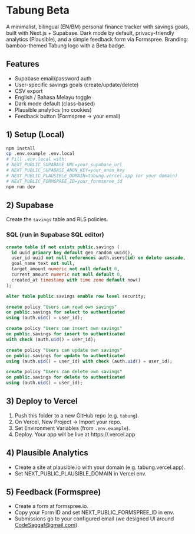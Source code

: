 # Tabung Beta
A minimalist, bilingual (EN/BM) personal finance tracker with savings goals, built with Next.js + Supabase.
Dark mode by default, privacy-friendly analytics (Plausible), and a simple feedback form via Formspree.
Branding: bamboo-themed Tabung logo with a Beta badge.

## Features
- Supabase email/password auth
- User-specific savings goals (create/update/delete)
- CSV export
- English / Bahasa Melayu toggle
- Dark mode default (class-based)
- Plausible analytics (no cookies)
- Feedback button (Formspree -> your email)

## 1) Setup (Local)
```bash
npm install
cp .env.example .env.local
# Fill .env.local with:
# NEXT_PUBLIC_SUPABASE_URL=your_supabase_url
# NEXT_PUBLIC_SUPABASE_ANON_KEY=your_anon_key
# NEXT_PUBLIC_PLAUSIBLE_DOMAIN=tabung.vercel.app (or your domain)
# NEXT_PUBLIC_FORMSPREE_ID=your_formspree_id
npm run dev
```

## 2) Supabase
Create the `savings` table and RLS policies.

### SQL (run in Supabase SQL editor)
```sql
create table if not exists public.savings (
  id uuid primary key default gen_random_uuid(),
  user_id uuid not null references auth.users(id) on delete cascade,
  goal_name text not null,
  target_amount numeric not null default 0,
  current_amount numeric not null default 0,
  created_at timestamp with time zone default now()
);

alter table public.savings enable row level security;

create policy "Users can read own savings"
on public.savings for select to authenticated
using (auth.uid() = user_id);

create policy "Users can insert own savings"
on public.savings for insert to authenticated
with check (auth.uid() = user_id);

create policy "Users can update own savings"
on public.savings for update to authenticated
using (auth.uid() = user_id) with check (auth.uid() = user_id);

create policy "Users can delete own savings"
on public.savings for delete to authenticated
using (auth.uid() = user_id);
```

## 3) Deploy to Vercel
1. Push this folder to a new GitHub repo (e.g. `tabung`).
2. On Vercel, New Project -> Import your repo.
3. Set Environment Variables (from `.env.example`).
4. Deploy. Your app will be live at https://<project>.vercel.app

## 4) Plausible Analytics
- Create a site at plausible.io with your domain (e.g. tabung.vercel.app).
- Set NEXT_PUBLIC_PLAUSIBLE_DOMAIN in Vercel env.

## 5) Feedback (Formspree)
- Create a form at formspree.io.
- Copy your Form ID and set NEXT_PUBLIC_FORMSPREE_ID in env.
- Submissions go to your configured email (we designed UI around CodeSaggaf@gmail.com).
